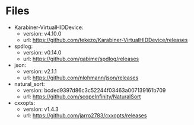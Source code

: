 # Files

* Karabiner-VirtualHIDDevice:
  * version: v4.10.0
  * url: https://github.com/tekezo/Karabiner-VirtualHIDDevice/releases
* spdlog:
  * version: v0.14.0
  * url: https://github.com/gabime/spdlog/releases
* json:
  * version: v2.1.1
  * url: https://github.com/nlohmann/json/releases
* natural_sort:
  * version: bcded9397d86c3c52244f03463a007139161b709
  * url: https://github.com/scopeInfinity/NaturalSort
* cxxopts:
  * version: v1.4.3
  * url: https://github.com/jarro2783/cxxopts/releases
